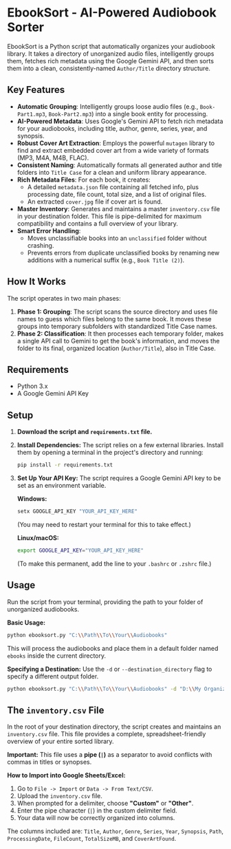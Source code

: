 # EbookSort - AI-Powered Audiobook Sorter

EbookSort is a Python script that automatically organizes your audiobook library. It takes a directory of unorganized audio files, intelligently groups them, fetches rich metadata using the Google Gemini API, and then sorts them into a clean, consistently-named `Author/Title` directory structure.

## Key Features

- **Automatic Grouping**: Intelligently groups loose audio files (e.g., `Book-Part1.mp3`, `Book-Part2.mp3`) into a single book entity for processing.
- **AI-Powered Metadata**: Uses Google's Gemini API to fetch rich metadata for your audiobooks, including title, author, genre, series, year, and synopsis.
- **Robust Cover Art Extraction**: Employs the powerful `mutagen` library to find and extract embedded cover art from a wide variety of formats (MP3, M4A, M4B, FLAC).
- **Consistent Naming**: Automatically formats all generated author and title folders into `Title Case` for a clean and uniform library appearance.
- **Rich Metadata Files**: For each book, it creates:
    - A detailed `metadata.json` file containing all fetched info, plus processing date, file count, total size, and a list of original files.
    - An extracted `cover.jpg` file if cover art is found.
- **Master Inventory**: Generates and maintains a master `inventory.csv` file in your destination folder. This file is pipe-delimited for maximum compatibility and contains a full overview of your library.
- **Smart Error Handling**:
    - Moves unclassifiable books into an `unclassified` folder without crashing.
    - Prevents errors from duplicate unclassified books by renaming new additions with a numerical suffix (e.g., `Book Title (2)`).

## How It Works

The script operates in two main phases:

1.  **Phase 1: Grouping**: The script scans the source directory and uses file names to guess which files belong to the same book. It moves these groups into temporary subfolders with standardized Title Case names.
2.  **Phase 2: Classification**: It then processes each temporary folder, makes a single API call to Gemini to get the book's information, and moves the folder to its final, organized location (`Author/Title`), also in Title Case.

## Requirements

- Python 3.x
- A Google Gemini API Key

## Setup

1.  **Download the script and `requirements.txt` file.**

2.  **Install Dependencies:**
    The script relies on a few external libraries. Install them by opening a terminal in the project's directory and running:
    ```bash
    pip install -r requirements.txt
    ```

3.  **Set Up Your API Key:**
    The script requires a Google Gemini API key to be set as an environment variable.

    **Windows:**
    ```cmd
    setx GOOGLE_API_KEY "YOUR_API_KEY_HERE"
    ```
    (You may need to restart your terminal for this to take effect.)

    **Linux/macOS:**
    ```bash
    export GOOGLE_API_KEY="YOUR_API_KEY_HERE"
    ```
    (To make this permanent, add the line to your `.bashrc` or `.zshrc` file.)

## Usage

Run the script from your terminal, providing the path to your folder of unorganized audiobooks.

**Basic Usage:**
```bash
python ebooksort.py "C:\\Path\\To\\Your\\Audiobooks"
```
This will process the audiobooks and place them in a default folder named `ebooks` inside the current directory.

**Specifying a Destination:**
Use the `-d` or `--destination_directory` flag to specify a different output folder.
```bash
python ebooksort.py "C:\\Path\\To\\Your\\Audiobooks" -d "D:\\My Organized Library"
```

## The `inventory.csv` File

In the root of your destination directory, the script creates and maintains an `inventory.csv` file. This file provides a complete, spreadsheet-friendly overview of your entire sorted library.

**Important:** This file uses a **pipe (`|`)** as a separator to avoid conflicts with commas in titles or synopses.

**How to Import into Google Sheets/Excel:**
1.  Go to `File -> Import` or `Data -> From Text/CSV`.
2.  Upload the `inventory.csv` file.
3.  When prompted for a delimiter, choose **"Custom"** or **"Other"**.
4.  Enter the pipe character (`|`) in the custom delimiter field.
5.  Your data will now be correctly organized into columns.

The columns included are: `Title`, `Author`, `Genre`, `Series`, `Year`, `Synopsis`, `Path`, `ProcessingDate`, `FileCount`, `TotalSizeMB`, and `CoverArtFound`.
